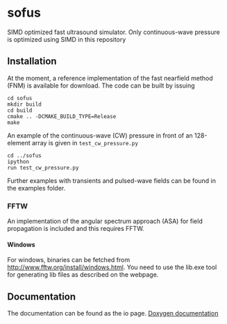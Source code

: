 sofus
=====

SIMD optimized fast ultrasound simulator. Only continuous-wave pressure
is optimized using SIMD in this repository

## Installation
At the moment, a reference implementation of the fast nearfield method
(FNM) is available for download. The code can be built by issuing

    cd sofus
    mkdir build
	cd build
	cmake .. -DCMAKE_BUILD_TYPE=Release
	make

An example of the continuous-wave (CW) pressure in front of an
128-element array is given in ```test_cw_pressure.py```

    cd ../sofus
	ipython
	run test_cw_pressure.py

Further examples with transients and pulsed-wave fields can be found
in the examples folder.

### FFTW

An implementation of the angular spectrum approach (ASA) for field propagation
is included and this requires FFTW.

#### Windows

For windows, binaries can be fetched from
http://www.fftw.org/install/windows.html. You need to use the lib.exe
tool for generating lib files as described on the webpage.


## Documentation
The documentation can be found as the io page. [Doxygen documentation](http://jensmunkhansen.github.io/sofus "SOFUS")
 
